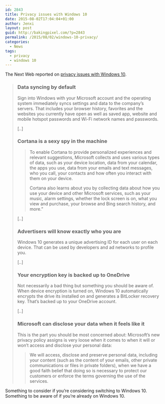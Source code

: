 ```yaml
---
id: 2843
title: Privacy issues with Windows 10
date: 2015-08-02T17:04:04+01:00
author: Jenxi
layout: post
guid: http://bakingpixel.com/?p=2843
permalink: /2015/08/02/windows-10-privacy/
categories:
  - News
tags:
  - privacy
  - windows 10
---
```

The Next Web reported on [privacy issues with Windows 10](http://thenextweb.com/microsoft/2015/07/29/wind-nos/).

> ### Data syncing by default
> 
> Sign into Windows with your Microsoft account and the operating system immediately syncs settings and data to the company’s servers. That includes your browser history, favorites and the websites you currently have open as well as saved app, website and mobile hotspot passwords and Wi-Fi network names and passwords.
> 
> [..]
> 
> ### Cortana is a sexy spy in the machine
> 
> > To enable Cortana to provide personalized experiences and relevant suggestions, Microsoft collects and uses various types of data, such as your device location, data from your calendar, the apps you use, data from your emails and text messages, who you call, your contacts and how often you interact with them on your device.
> > 
> > Cortana also learns about you by collecting data about how you use your device and other Microsoft services, such as your music, alarm settings, whether the lock screen is on, what you view and purchase, your browse and Bing search history, and more.” 
> 
> [..]
> 
> ### Advertisers will know exactly who you are
> 
> Windows 10 generates a unique advertising ID for each user on each device. That can be used by developers and ad networks to profile you.
> 
> [..]
> 
> ### Your encryption key is backed up to OneDrive
> 
> Not necessarily a bad thing but something you should be aware of. When device encryption is turned on, Windows 10 automatically encrypts the drive its installed on and generates a BitLocker recovery key. That’s backed up to your OneDrive account.
> 
> [..]
> 
> ### Microsoft can disclose your data when it feels like it
> 
> This is the part you should be most concerned about: Microsoft’s new privacy policy assigns is very loose when it comes to when it will or won’t access and disclose your personal data:
> 
> > We will access, disclose and preserve personal data, including your content (such as the content of your emails, other private communications or files in private folders), when we have a good faith belief that doing so is necessary to protect our customers or enforce the terms governing the use of the services. 

Something to consider if you&#8217;re considering switching to Windows 10. Something to be aware of if you&#8217;re already on Windows 10.